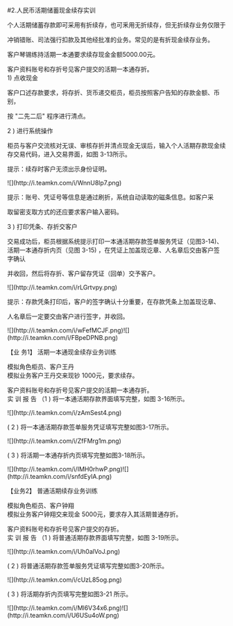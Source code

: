 #2.人民币活期储蓄现金续存实训
<p>个人活期储蓄存款即可采用有折续存，也可釆用无折续存，但无折续存业务仅限于 </p>
    <p>冲销错账、司法强行扣款及其他经批准的业务。常见的是有折现金续存业务。</p>
    <p>客户琴锡练持活期一本通要求续存现金金额5000.00元。 </p>
    <p> 客户资料账号和存折号见客户提交的活期一本通存折。 <br />
    1) 点收现金 </p>
    <p> 客户口述存款要求，将存折、货币递交柜员，柜员按照客户告知的存款金额、币别， </p>
    <p>按 &quot;二先二后&quot; 程序进行清点。 </p>
    <p>2 ) 进行系统操作 </p>
    <p> 柜员与客户交流核对无误、审核存折并清点现金无误后，输入个人活期存款现金续 <br />
      存交易代码，进入交易界面，如图 3-13所示。 </p>
    <p> 提示：续存时客户无须出示身份证明。</p>
    <p>![](http://i.teamkn.com/i/WnnU8lp7.png)</p>
    <p>提示：账号、凭证号等信息是通过刷折，系统自动读取的磁条信息。如客户采 </p>
    <p>取留密支取方式的还应要求客户输入密码。 </p>
    <p>3 ) 打印凭条、存折交客户 </p>
    <p> 交易成功后，柜员根据系统提示打印一本通活期存款签单服务凭证（见图3-14)、活期一本通存折内页（见图 3-15) ，在凭证上加盖现讫章、人名章后交由客户签字确认 </p>
<p>并收回，然后将存折、客户留存凭证（回单）交予客户。</p>
<p>![](http://i.teamkn.com/i/rLGrtvpy.png)</p>
<p>提示：存款凭条打印后，客户的签字确认十分重要，在存款凭条上加盖现讫章、 </p>
<p>人名章后一定要交由客户进行签字，并收回。</p>
<p>![](http://i.teamkn.com/i/wFefMCJF.png)![](http://i.teamkn.com/i/FBpeDPNB.png)</p>
<p>【业 务1】         活期一本通现金续存业务训练 </p>
<p>模拟角色柜员、客户王丹 <br />
  模拟业务客户王丹交来现钞 1000元，要求续存。 </p>
<p>客户资料账号和存折号见客户提交的活期一本通存折。 <br />
  实 训 报 告 （1 ) 将一本通活期存款界面填写完整，如图 3-16所示。</p>
<p>![](http://i.teamkn.com/i/zAmSest4.png)</p>
<p>( 2 ) 将一本通活期存款签单服务凭证填写完整如图3-17所示。</p>
<p>![](http://i.teamkn.com/i/ZfFMrg1m.png)</p>
<p> ( 3 ) 将活期一本通存折内页填写完整如图3-18所示。 </p>
<p>![](http://i.teamkn.com/i/IMH0rhwP.png)![](http://i.teamkn.com/i/snfdEyIA.png)</p>
<p>【业务2】  普通活期续存业务训练 </p>
<p>模拟角色柜员、客户钟翔 <br />
  模拟业务客户钟翔交来现金 5000元，要求存入其活期普通存折。 </p>
<p>客户资料账号和存折号见客户提交的存折。 <br />
  实 训 报 告 （1 ) 将普通活期存款界面填写完整，如图 3-19所示。 </p>
<p>![](http://i.teamkn.com/i/Uh0alVoJ.png)</p>
<p>( 2 ) 将普通活期存款签单服务凭证填写完整如图3-20所示。</p>
<p>![](http://i.teamkn.com/i/cUzL85og.png)</p>
<p> ( 3 ) 将活期存折内页填写完整如图3-21 所示。</p>
<p>![](http://i.teamkn.com/i/Ml6V34x6.png)![](http://i.teamkn.com/i/U6USu4oW.png)</p>